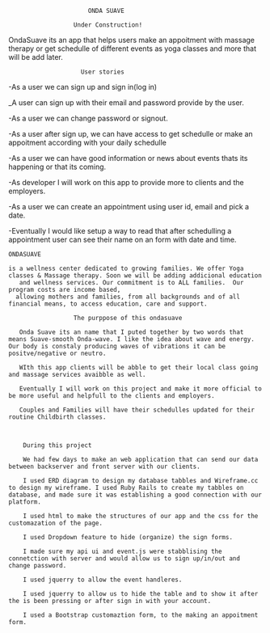 



                          ONDA SUAVE

                      Under Construction!

OndaSuave its an app that helps users make an appoitment with massage therapy or get schedulle of different events as yoga classes and more that will be add later.


                        User stories


-As a user we can sign up and sign in(log in)

_A user can sign up with their email and password provide by the user.

-As a user we can change password or signout.

-As a user after sign up, we can have access to get schedulle or make an appoitment according with your daily schedulle

-As a user we can have good information or news about events thats its happening or that its coming.

-As developer I will work on this app to provide more to clients and the employers.

-As a user we can create an appointment using user id, email and pick a date.

-Eventually I would like setup a way to read that after schedulling a appointment user can see their name on an form with date and time.

    ONDASUAVE

    is a wellness center dedicated to growing families. We offer Yoga classes & Massage therapy. Soon we will be adding addicional education
       and wellness services. Our commitment is to ALL families.  Our program costs are income based,
      allowing mothers and families, from all backgrounds and of all financial means, to access education, care and support.

                      The purppose of this ondasuave

       Onda Suave its an name that I puted together by two words that means Suave-smooth Onda-wave. I like the idea about wave and energy. Our body is constaly producing waves of vibrations it can be positve/negative or neutro.

       WIth this app clients will be abble to get their local class going and massage services avaibble as well.

       Eventually I will work on this project and make it more official to be more useful and helpfull to the clients and employers.

       Couples and Families will have their schedulles updated for their routine Childbirth classes.



        During this project

        We had few days to make an web application that can send our data between backserver and front server with our clients.

        I used ERD diagram to design my database tabbles and Wireframe.cc to design my wireframe. I used Ruby Rails to create my tabbles on database, and made sure it was establishing a good connection with our platform.

        I used html to make the structures of our app and the css for the customazation of the page.

        I used Dropdown feature to hide (organize) the sign forms.

        I made sure my api ui and event.js were stabblising the connetction with server and would allow us to sign up/in/out and change password.

        I used jquerry to allow the event handleres.

        I used jquerry to allow us to hide the table and to show it after the is been pressing or after sign in with your account.

        I used a Bootstrap customaztion form, to the making an appoitment form.
